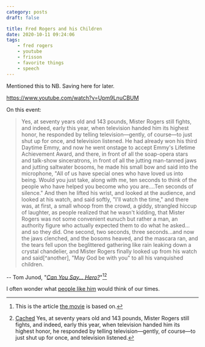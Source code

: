 ```yaml
---
category: posts
draft: false

title: Fred Rogers and his Children
date: 2020-10-11 09:24:06
tags:
    - fred rogers
    - youtube
    - frisson
    - favorite things
    - speech
---
```


Mentioned this to NB. Saving here for later. 

https://www.youtube.com/watch?v=Upm9LnuCBUM

On this event:

> Yes, at seventy years old and 143 pounds, Mister Rogers still fights, and indeed, early this year, when television handed him its highest honor, he responded by telling television—gently, of course—to just shut up for once, and television listened. He had already won his third Daytime Emmy, and now he went onstage to accept Emmy's Lifetime Achievement Award, and there, in front of all the soap-opera stars and talk-show sinceratrons, in front of all the jutting man-tanned jaws and jutting saltwater bosoms, he made his small bow and said into the microphone, "All of us have special ones who have loved us into being. Would you just take, along with me, ten seconds to think of the people who have helped you become who you are….Ten seconds of silence." And then he lifted his wrist, and looked at the audience, and looked at his watch, and said softly, "I'll watch the time," and there was, at first, a small whoop from the crowd, a giddy, strangled hiccup of laughter, as people realized that he wasn't kidding, that Mister Rogers was not some convenient eunuch but rather a man, an authority figure who actually expected them to do what he asked…and so they did. One second, two seconds, three seconds…and now the jaws clenched, and the bosoms heaved, and the mascara ran, and the tears fell upon the beglittered gathering like rain leaking down a crystal chandelier, and Mister Rogers finally looked up from his watch and said[^another], "May God be with you" to all his vanquished children.

-- Tom Junod, "[_Can You Say... Hero?_](https://www.esquire.com/entertainment/tv/a27134/can-you-say-hero-esq1198/)"[^fred_rogers_movie][^cached] 

I often wonder what [people like him](https://twitter.com/Breznican/status/866861079023857664) would think of our times.

[^fred_rogers_movie]: This is the article [the movie](https://en.wikipedia.org/wiki/A_Beautiful_Day_in_the_Neighborhood) is based on.
[^cached]: [Cached](/misc/c/can-you-say-hero.html) Yes, at seventy years old and 143 pounds, Mister Rogers still fights, and indeed, early this year, when television handed him its highest honor, he responded by telling television—gently, of course—to just shut up for once, and television listened.